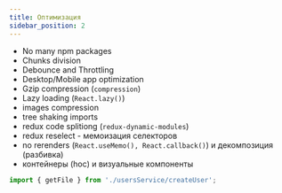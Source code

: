 ```yaml
---
title: Оптимизация
sidebar_position: 2
---
```


- No many npm packages
- Chunks division
- Debounce and Throttling
- Desktop/Mobile app optimization
- Gzip compression (`compression`)
- Lazy loading (`React.lazy()`)
- images compression
- tree shaking imports
- redux code splitiong (`redux-dynamic-modules`)
- redux reselect - мемоизация селекторов
- no rerenders (`React.useMemo(), React.callback()`) и декомпозиция (разбивка)
- контейнеры (hoc) и визуальные компоненты

```ts
import { getFile } from './usersService/createUser';
```
